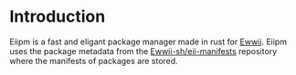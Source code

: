 # Introduction

Eiipm is a fast and eligant package manager made in rust for [Ewwii](https://github.com/Ewwii-sh/ewwii). Eiipm uses the package metadata from the [Ewwii-sh/eii-manifests](https://github.com/Ewwii-sh/eii-manifests) repository where the manifests of packages are stored.
